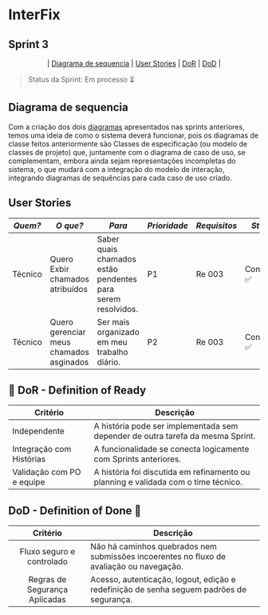 # InterFix

## Sprint 3

<p align="center">
| <a href = "#sequencia">Diagrama de sequencia</a> |
 <a href = "#user">User Stories</a> |
<a href ="#dor">DoR</a> |
<a href ="#dod">DoD</a> |
</p>

> Status da Sprint: Em processo ⏳

## Diagrama de sequencia <a id="sequencia"></a>
Com a criação dos dois [diagramas](https://github.com/RenteriaJuan/Gestao-de-Chamados/blob/main/Diagramas/ChamadosGestao.asta) apresentados nas sprints anteriores, temos uma ideia de como o sistema deverá funcionar, pois os diagramas de classe feitos anteriormente são Classes de especificação (ou modelo de classes de projeto) que, juntamente com o diagrama de caso de uso, se complementam, embora ainda sejam representações incompletas do sistema, o que mudará com a integração do modelo de interação, integrando diagramas de sequências para cada caso de uso criado.

## User Stories <a id = "user"></a>

|*Quem?*        | *O que?*                                                              |*Para*                                                                                | *Prioridade* | *Requisitos*         | *Status*      |
|---------------|-----------------------------------------------------------------------|--------------------------------------------------------------------------------------|--------------|----------------------|---------------| 
|Técnico        | Quero Exbir chamados atribuídos                                       | Saber quais chamados estão pendentes para serem resolvidos.                          |P1            |Re 003                |Concluído ✅|
|Técnico        | Quero gerenciar meus chamados asginados                               | Ser mais organizado em meu trabalho diário.                                          |P2            |Re 003                |Concluído ✅|

  

## 🏅 DoR - Definition of Ready <a id="dor"></a>

| Critério                   | Descrição                                                                                         |
| -------------------------- | ------------------------------------------------------------------------------------------------- |
| Independente               | A história pode ser implementada sem depender de outra tarefa da mesma Sprint.                    |
| Integração com Histórias   | A funcionalidade se conecta logicamente com Sprints anteriores.                                   |
| Validação com PO e equipe  | A história foi discutida em refinamento ou planning e validada com o time técnico.                |

## DoD - Definition of Done 🏅 <a id="dod">

|              Critério              | Descrição                                                                                          |
| :--------------------------------: | -------------------------------------------------------------------------------------------------- |
|         Fluxo seguro e controlado  | Não há caminhos quebrados nem submissões incoerentes no fluxo de avaliação ou navegação.           |
| Regras de Segurança Aplicadas      | Acesso, autenticação, logout, edição e redefinição de senha seguem padrões de segurança. |














